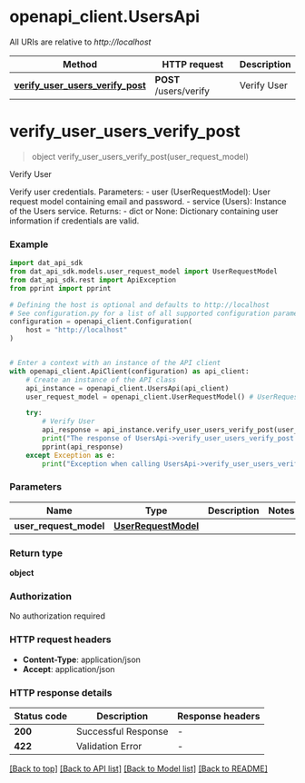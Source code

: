 # openapi_client.UsersApi

All URIs are relative to *http://localhost*

Method | HTTP request | Description
------------- | ------------- | -------------
[**verify_user_users_verify_post**](UsersApi.md#verify_user_users_verify_post) | **POST** /users/verify | Verify User


# **verify_user_users_verify_post**
> object verify_user_users_verify_post(user_request_model)

Verify User

Verify user credentials.  Parameters: - user (UserRequestModel): User request model containing email and password. - service (Users): Instance of the Users service.  Returns: - dict or None: Dictionary containing user information if credentials are valid.

### Example


```python
import dat_api_sdk
from dat_api_sdk.models.user_request_model import UserRequestModel
from dat_api_sdk.rest import ApiException
from pprint import pprint

# Defining the host is optional and defaults to http://localhost
# See configuration.py for a list of all supported configuration parameters.
configuration = openapi_client.Configuration(
    host = "http://localhost"
)


# Enter a context with an instance of the API client
with openapi_client.ApiClient(configuration) as api_client:
    # Create an instance of the API class
    api_instance = openapi_client.UsersApi(api_client)
    user_request_model = openapi_client.UserRequestModel() # UserRequestModel | 

    try:
        # Verify User
        api_response = api_instance.verify_user_users_verify_post(user_request_model)
        print("The response of UsersApi->verify_user_users_verify_post:\n")
        pprint(api_response)
    except Exception as e:
        print("Exception when calling UsersApi->verify_user_users_verify_post: %s\n" % e)
```



### Parameters


Name | Type | Description  | Notes
------------- | ------------- | ------------- | -------------
 **user_request_model** | [**UserRequestModel**](UserRequestModel.md)|  | 

### Return type

**object**

### Authorization

No authorization required

### HTTP request headers

 - **Content-Type**: application/json
 - **Accept**: application/json

### HTTP response details

| Status code | Description | Response headers |
|-------------|-------------|------------------|
**200** | Successful Response |  -  |
**422** | Validation Error |  -  |

[[Back to top]](#) [[Back to API list]](../README.md#documentation-for-api-endpoints) [[Back to Model list]](../README.md#documentation-for-models) [[Back to README]](../README.md)

